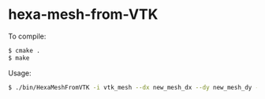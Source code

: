 # hexa-mesh-from-VTK

To compile:

```sh
$ cmake .
$ make
```

Usage:

```sh
$ ./bin/HexaMeshFromVTK -i vtk_mesh --dx new_mesh_dx --dy new_mesh_dy --dz new_mesh_dz -r unit_conversion_rate -o output_filename -c config_file
```

